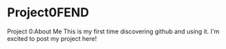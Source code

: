 # Project0FEND
Project 0:About Me
This is my first time discovering github and using it. I'm excited to post my project here!
